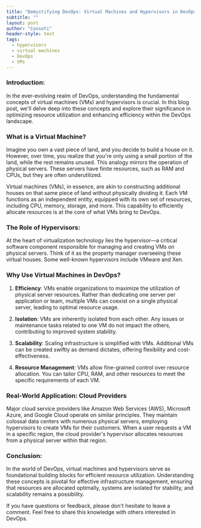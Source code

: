 ```yaml
---
title: "Demystifying DevOps: Virtual Machines and Hypervisors in DevOps"
subtitle: ""
layout: post
author: "Coosoti"
header-style: text
tags:
  - hypervisors
  - virtual machines
  - DevOps
  - VMs
---
```

### Introduction:

In the ever-evolving realm of DevOps, understanding the fundamental concepts of virtual machines (VMs) and hypervisors is crucial. In this blog post, we'll delve deep into these concepts and explore their significance in optimizing resource utilization and enhancing efficiency within the DevOps landscape.

### What is a Virtual Machine?

Imagine you own a vast piece of land, and you decide to build a house on it. However, over time, you realize that you're only using a small portion of the land, while the rest remains unused. This analogy mirrors the operation of physical servers. These servers have finite resources, such as RAM and CPUs, but they are often underutilized.

Virtual machines (VMs), in essence, are akin to constructing additional houses on that same piece of land without physically dividing it. Each VM functions as an independent entity, equipped with its own set of resources, including CPU, memory, storage, and more. This capability to efficiently allocate resources is at the core of what VMs bring to DevOps.

### The Role of Hypervisors:

At the heart of virtualization technology lies the hypervisor—a critical software component responsible for managing and creating VMs on physical servers. Think of it as the property manager overseeing these virtual houses. Some well-known hypervisors include VMware and Xen.

### Why Use Virtual Machines in DevOps?

1. **Efficiency**: VMs enable organizations to maximize the utilization of physical server resources. Rather than dedicating one server per application or team, multiple VMs can coexist on a single physical server, leading to optimal resource usage.

2. **Isolation**: VMs are inherently isolated from each other. Any issues or maintenance tasks related to one VM do not impact the others, contributing to improved system stability.

3. **Scalability**: Scaling infrastructure is simplified with VMs. Additional VMs can be created swiftly as demand dictates, offering flexibility and cost-effectiveness.

4. **Resource Management**: VMs allow fine-grained control over resource allocation. You can tailor CPU, RAM, and other resources to meet the specific requirements of each VM.

### Real-World Application: Cloud Providers

Major cloud service providers like Amazon Web Services (AWS), Microsoft Azure, and Google Cloud operate on similar principles. They maintain colossal data centers with numerous physical servers, employing hypervisors to create VMs for their customers. When a user requests a VM in a specific region, the cloud provider's hypervisor allocates resources from a physical server within that region.

### Conclusion:

In the world of DevOps, virtual machines and hypervisors serve as foundational building blocks for efficient resource utilization. Understanding these concepts is pivotal for effective infrastructure management, ensuring that resources are allocated optimally, systems are isolated for stability, and scalability remains a possibility.

If you have questions or feedback, please don't hesitate to leave a comment. Feel free to share this knowledge with others interested in DevOps.
